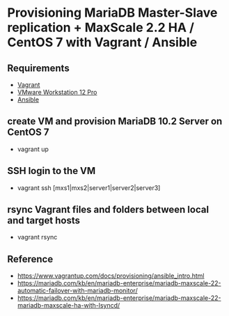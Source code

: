 # Provisioning MariaDB Master-Slave replication + MaxScale 2.2 HA / CentOS 7 with Vagrant / Ansible

## Requirements

* [Vagrant](https://www.vagrantup.com/downloads.html)
* [VMware Workstation 12 Pro](https://www.vmware.com/products/workstation.html)
* [Ansible](https://www.ansible.com/)

## create VM and provision MariaDB 10.2 Server on CentOS 7

* vagrant up

## SSH login to the VM

* vagrant ssh [mxs1|mxs2|server1|server2|server3]

## rsync Vagrant files and folders between local and target hosts

* vagrant rsync

## Reference
* https://www.vagrantup.com/docs/provisioning/ansible_intro.html
* https://mariadb.com/kb/en/mariadb-enterprise/mariadb-maxscale-22-automatic-failover-with-mariadb-monitor/
* https://mariadb.com/kb/en/mariadb-enterprise/mariadb-maxscale-22-mariadb-maxscale-ha-with-lsyncd/
